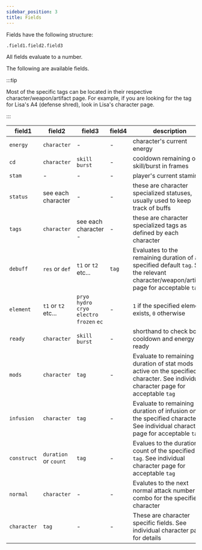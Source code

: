 ```yaml
---
sidebar_position: 3
title: Fields
---
```


Fields have the following structure:

```
.field1.field2.field3
```

All fields evaluate to a number.

The following are available fields.

:::tip

Most of the specific tags can be located in their respective character/weapon/artifact page. For example, if you are looking for the tag for Lisa's A4 (defense shred), look in Lisa's character page.

:::

<!-- prettier-ignore -->
| field1 | field2 | field3 | field4 | description |
| --- | --- | --- | --- | --- |
| `energy` | `character` | - | - | character's current energy |
| `cd`| `character` | `skill` `burst`|- | cooldown remaining on skill/burst in frames |
| `stam`| - | - | - |player's current stamina |
| `status` | see each character | - | - |these are character specialized statuses, usually used to keep track of buffs |
| `tags` | `character` | see each character - | - | these are character specialized tags as defined by each character|
| `debuff` | `res` or `def` | `t1` or `t2` etc...| `tag` | Evaluates to the remaining duration of a specified default `tag`. See the relevant character/weapon/artifact page for acceptable `tag` |
| `element` |  `t1` or `t2` etc... | `pryo` `hydro` `cryo` `electro` `frozen` `ec`| - | `1` if the specified element exists, `0` otherwise|
| `ready`| `character` | `skill` `burst`| - | shorthand to check both cooldown and energy is ready |
| `mods` | `character` | `tag` | - | Evaluate to remaining duration of stat mods active on the specified character. See individual character page for acceptable `tag` |
| `infusion` | `character` | `tag` | - | Evaluate to remaining duration of infusion on the specified character. See individual character page for acceptable `tag` |
| `construct` | `duration` or `count` | `tag` | - | Evalues to the duration or count of the specified `tag`. See individual character page for acceptable `tag` |
| `normal` | `character` | - | - | Evalutes to the next normal attack number in a combo for the specified character |
| `character` | `tag` | - | - | These are character specific fields. See individual character page for details |

